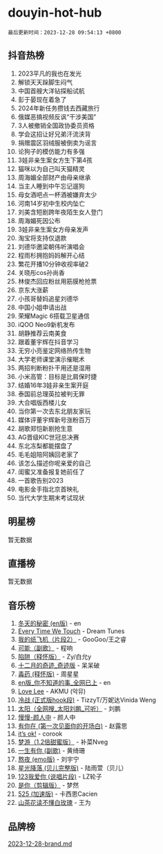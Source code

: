 # douyin-hot-hub

`最后更新时间：2023-12-28 09:54:13 +0800`

## 抖音热榜

1. 2023平凡的我也在发光
1. 解锁天天跺脚生闷气
1. 中国首艘大洋钻探船试航
1. 彭于晏现在着急了
1. 2024年新任务攒钱去西藏旅行
1. 俄媒恶搞视频反讽“干涉美国”
1. 3人被撤销全国政协委员资格
1. 学会这招让好兄弟汗流浃背
1. 捐赠震区羽绒服被倒卖为谣言
1. 论狗子的模仿能力有多强
1. 3娃非亲生案女方生下第4孩
1. 猫咪以为自己叫天猫精灵
1. 周海媚全部财产由母亲继承
1. 当主人睡到中午忘记遛狗
1. 母女酒吧点一杯酒被嫌弃太少
1. 河南14岁初中生校内坠亡
1. 刘美含短剧跨年夜陌生女人登门
1. 周海媚死因公布
1. 3娃非亲生案女方母亲发声
1. 淘宝将支持仅退款
1. 刘德华邀梁朝伟听演唱会
1. 程雨杉拥抱妈妈解开心结
1. 繁花开播10分钟收视率破2
1. 关晓彤cos孙尚香
1. 林俊杰回应粉丝用筋膜枪抢票
1. 京东大涨薪
1. 小孩哥替妈追星刘德华
1. 中国小姐申请出战
1. 荣耀Magic 6搭载卫星通信
1. iQOO Neo9新机发布
1. 胡静推荐云南美食
1. 跟着董宇辉在抖音学习
1. 无穷小亮鉴定网络热传生物
1. 大学老师课堂演示催眠术
1. 两招判断粉扑干用还是湿用
1. 小米高管：目标是比肩保时捷
1. 结婚16年3娃非亲生案开庭
1. 泰国前总理英拉被判无罪
1. 大合唱版西楼儿女
1. 当你第一次去东北朋友家玩
1. 媒体评董宇辉新号涨粉百万
1. 胡歌郑恺新剧抢生意
1. AG晋级KIC世冠总决赛
1. 东北冻梨都能摆盘了
1. 毛毛姐陪阿姨回老家了
1. 该怎么描述你呢亲爱的自己
1. 闺蜜又准备报复她前任了
1. 一首歌告别2023
1. 电影金手指北京首映礼
1. 当代大学生期末考试现状

## 明星榜

暂无数据

## 直播榜

暂无数据

## 音乐榜

1. [冬天的秘密 (en版)](https://sf3-cdn-tos.douyinstatic.com/obj/tos-cn-ve-2774/okIuMHDdzyf3FjGK4Lphe1vfHcQaPIHAg0Z4CR) - en
1. [Every Time We Touch](https://sf3-cdn-tos.douyinstatic.com/obj/tos-cn-ve-2774/ogN6lUKQeBBfEVhIOMikG1CcJjugxk1tztZyhP) - Dream Tunes
1. [我的纸飞机（片段2）](https://sf3-cdn-tos.douyinstatic.com/obj/tos-cn-ve-2774/oM2ZrKcg2CD5AeRB2gkeXOFB1IxAGJdZPazYHf) - GooGoo/王之睿
1. [可能（副歌）](https://sf3-cdn-tos.douyinstatic.com/obj/tos-cn-ve-2774/cde1731888894259b333569393c2fb51) - 程响
1. [陷阱（释怀版）](https://sf6-cdn-tos.douyinstatic.com/obj/tos-cn-ve-2774/oE8C21LeZrzKLDFfQYgMzx4GAIHageG5IzayY7) - Zy/白允y
1. [十二月的奇迹_奇迹版](https://sf6-cdn-tos.douyinstatic.com/obj/tos-cn-ve-2774/oMslvA9FBzGMGHnyUuoiiUjtIAXfMz6tzwByW8) - 呆呆破
1. [毒药 (释怀版)](https://sf3-cdn-tos.douyinstatic.com/obj/tos-cn-ve-2774/oYILMEAzspdZBIzy4frJNB8ZHPHWAhiwowd4Ad) - 周星星
1. [en版_你不知道的事_全网已上](https://sf6-cdn-tos.douyinstatic.com/obj/tos-cn-ve-2774/o4QbYLDezHUtFyDKdF9XfmPhIewaqEQAggj6Cb) - en
1. [Love Lee](https://sf3-cdn-tos.douyinstatic.com/obj/tos-cn-ve-2774/o05GbkJGbCBTdDnMtB0fwOYgkeZp23vrWQDQBS) - AKMU (악뮤)
1. [冷战 (正式版hook段)](https://sf3-cdn-tos.douyinstatic.com/obj/tos-cn-ve-2774/oMuEoiBasWApEMVDgNiI8VAByNmwo5J0pyf8Yx) - TizzyT/万妮达Vinida Weng
1. [太阳（全网搜_太阳刘鹏_可听）](https://sf3-cdn-tos.douyinstatic.com/obj/tos-cn-ve-2774/ogWbyIQnlBFImVbeDocRdCIYtBHlbJXgfZMvgz) - 刘鹏
1. [慢慢-颜人中](https://sf3-cdn-tos.douyinstatic.com/obj/tos-cn-ve-2774/ocjHNfBXdBxQNC8ZGAeoLMFTUgtBg8bkExunDC) - 颜人中
1. [有你在 (第一次见面你的开场白)](https://sf6-cdn-tos.douyinstatic.com/obj/tos-cn-ve-2774/oAthrQ3ClJBfI57uBoFEgNDYtNCZ0TSYQQfxQ0) - 赵露思
1. [it’s ok!](https://sf3-cdn-tos.douyinstatic.com/obj/tos-cn-ve-2774/0fc4d0ee28444bd0ab76e8b7c0003f52) - corook
1. [梦游（1.2倍甜蜜版）](https://sf6-cdn-tos.douyinstatic.com/obj/tos-cn-ve-2774/o4gyAUm8hwufoEABmwVIiQtHsFuGzAEEWtNMzo) - 补菜Nveg
1. [一生有你 (副歌)](https://sf6-cdn-tos.douyinstatic.com/obj/tos-cn-ve-2774/o8xzM8HLaQzgMiJ96FKAWCenIuzkFpfClDdmeW) - 黄绮珊
1. [熬夜 (emo版)](https://sf3-cdn-tos.douyinstatic.com/obj/tos-cn-ve-2774/ocQZvZErLThAfNQOtBZ178gQDfCDFBL9iB5lvY) - 刘宇宁
1. [星光降落 (贝儿完整版)](https://sf6-cdn-tos.douyinstatic.com/obj/tos-cn-ve-2774/okwB9hAwyAtsFFkFBzAX1hOOfQuIoMNs0W2Mwr) - 陆雨萱（贝儿）
1. [123我爱你 (说唱片段)](https://sf6-cdn-tos.douyinstatic.com/obj/tos-cn-ve-2774/oYCWFpY0hL9kda0dQKIGDYeKYfQmAse0DgpDjz) - LZ轮子
1. [是你（剪辑版）](https://sf3-cdn-tos.douyinstatic.com/obj/tos-cn-ve-2774/46019dae783c4c969944217fe1cfafc4) - 梦然
1. [525 (加速版)](https://sf6-cdn-tos.douyinstatic.com/obj/tos-cn-ve-2774/oIfKCtqfDyP8Vc9FpAPgWMyezT6LnDT1abRwGg) - 卡西恩Cacien
1. [山茶花读不懂白玫瑰](https://sf3-cdn-tos.douyinstatic.com/obj/tos-cn-ve-2774/osfn8B7DktrRHEPJgPCfDbw7QDQEkwC16BxZg9) - 王为

## 品牌榜

[2023-12-28-brand.md](2023-12-28-brand.md)
